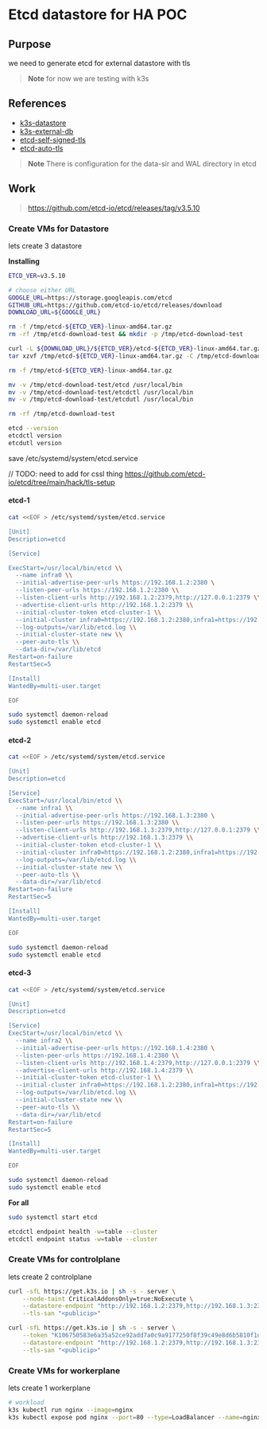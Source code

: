 # Etcd datastore for HA POC

## Purpose
we need to generate etcd for external datastore with tls

> **Note**
for now we are testing with k3s

## References
- [k3s-datastore](https://docs.k3s.io/datastore)
- [k3s-external-db](https://docs.k3s.io/datastore/ha)
- [etcd-self-signed-tls](https://github.com/etcd-io/etcd/tree/main/hack/tls-setup)
- [etcd-auto-tls](https://etcd.io/docs/v3.5/op-guide/clustering/#automatic-certificates)


> **Note**
There is configuration for the data-sir and WAL directory in etcd

## Work

> https://github.com/etcd-io/etcd/releases/tag/v3.5.10

### Create VMs for Datastore
lets create 3 datastore

**Installing**
```bash
ETCD_VER=v3.5.10

# choose either URL
GOOGLE_URL=https://storage.googleapis.com/etcd
GITHUB_URL=https://github.com/etcd-io/etcd/releases/download
DOWNLOAD_URL=${GOOGLE_URL}

rm -f /tmp/etcd-${ETCD_VER}-linux-amd64.tar.gz
rm -rf /tmp/etcd-download-test && mkdir -p /tmp/etcd-download-test

curl -L ${DOWNLOAD_URL}/${ETCD_VER}/etcd-${ETCD_VER}-linux-amd64.tar.gz -o /tmp/etcd-${ETCD_VER}-linux-amd64.tar.gz
tar xzvf /tmp/etcd-${ETCD_VER}-linux-amd64.tar.gz -C /tmp/etcd-download-test --strip-components=1

rm -f /tmp/etcd-${ETCD_VER}-linux-amd64.tar.gz

mv -v /tmp/etcd-download-test/etcd /usr/local/bin
mv -v /tmp/etcd-download-test/etcdctl /usr/local/bin
mv -v /tmp/etcd-download-test/etcdutl /usr/local/bin

rm -rf /tmp/etcd-download-test

etcd --version
etcdctl version
etcdutl version
```

save /etc/systemd/system/etcd.service


// TODO: need to add for cssl thing https://github.com/etcd-io/etcd/tree/main/hack/tls-setup

#### etcd-1

```bash
cat <<EOF > /etc/systemd/system/etcd.service

[Unit]
Description=etcd

[Service]

ExecStart=/usr/local/bin/etcd \\
  --name infra0 \\
  --initial-advertise-peer-urls https://192.168.1.2:2380 \
  --listen-peer-urls https://192.168.1.2:2380 \\
  --listen-client-urls http://192.168.1.2:2379,http://127.0.0.1:2379 \\
  --advertise-client-urls http://192.168.1.2:2379 \\
  --initial-cluster-token etcd-cluster-1 \\
  --initial-cluster infra0=https://192.168.1.2:2380,infra1=https://192.168.1.3:2380,infra2=https://192.168.1.4:2380 \\
  --log-outputs=/var/lib/etcd.log \\
  --initial-cluster-state new \\
  --peer-auto-tls \\
  --data-dir=/var/lib/etcd
Restart=on-failure
RestartSec=5

[Install]
WantedBy=multi-user.target

EOF

sudo systemctl daemon-reload
sudo systemctl enable etcd
```

#### etcd-2

```bash
cat <<EOF > /etc/systemd/system/etcd.service

[Unit]
Description=etcd

[Service]
ExecStart=/usr/local/bin/etcd \\
  --name infra1 \\
  --initial-advertise-peer-urls https://192.168.1.3:2380 \
  --listen-peer-urls https://192.168.1.3:2380 \\
  --listen-client-urls http://192.168.1.3:2379,http://127.0.0.1:2379 \\
  --advertise-client-urls http://192.168.1.3:2379 \\
  --initial-cluster-token etcd-cluster-1 \\
  --initial-cluster infra0=https://192.168.1.2:2380,infra1=https://192.168.1.3:2380,infra2=https://192.168.1.4:2380 \\
  --log-outputs=/var/lib/etcd.log \\
  --initial-cluster-state new \\
  --peer-auto-tls \\
  --data-dir=/var/lib/etcd
Restart=on-failure
RestartSec=5

[Install]
WantedBy=multi-user.target

EOF

sudo systemctl daemon-reload
sudo systemctl enable etcd
```

#### etcd-3

```bash
cat <<EOF > /etc/systemd/system/etcd.service

[Unit]
Description=etcd

[Service]
ExecStart=/usr/local/bin/etcd \\
  --name infra2 \\
  --initial-advertise-peer-urls https://192.168.1.4:2380 \
  --listen-peer-urls https://192.168.1.4:2380 \\
  --listen-client-urls http://192.168.1.4:2379,http://127.0.0.1:2379 \\
  --advertise-client-urls http://192.168.1.4:2379 \\
  --initial-cluster-token etcd-cluster-1 \\
  --initial-cluster infra0=https://192.168.1.2:2380,infra1=https://192.168.1.3:2380,infra2=https://192.168.1.4:2380 \\
  --log-outputs=/var/lib/etcd.log \\
  --initial-cluster-state new \\
  --peer-auto-tls \\
  --data-dir=/var/lib/etcd
Restart=on-failure
RestartSec=5

[Install]
WantedBy=multi-user.target

EOF

sudo systemctl daemon-reload
sudo systemctl enable etcd
```


**For all**

```bash
sudo systemctl start etcd
```

```bash
etcdctl endpoint health -w=table --cluster
etcdctl endpoint status -w=table --cluster
```

### Create VMs for controlplane
lets create 2 controlplane

```bash
curl -sfL https://get.k3s.io | sh -s - server \
	--node-taint CriticalAddonsOnly=true:NoExecute \
	--datastore-endpoint "http://192.168.1.2:2379,http://192.168.1.3:2379,http://192.168.1.4:2379" \
	--tls-san "<publicip>"
```


```bash
curl -sfL https://get.k3s.io | sh -s - server \
    --token "K106750583e6a35a52ce92add7a0c9a9177250f8f39c49e8d6b5810f1d352a9adab::server:294adbf8a30918379c243a2567d5f3d0" \
    --datastore-endpoint "http://192.168.1.2:2379,http://192.168.1.3:2379,http://192.168.1.4:2379" \
    --tls-san "<publicip>"
```

### Create VMs for workerplane
lets create 1 workerplane


```bash
# workload
k3s kubectl run nginx --image=nginx
k3s kubectl expose pod nginx --port=80 --type=LoadBalancer --name=nginx-service
```

